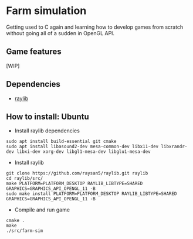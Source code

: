 # Farm simulation
Getting used to C again and learning how to develop games from scratch without going all of a sudden in OpenGL API.<br>

## Game features
[WIP]

## Dependencies

- [raylib](https://github.com/raysan5/raylib)

## How to install: Ubuntu

- Install raylib dependencies
```
sudo apt install build-essential git cmake
sudo apt install libasound2-dev mesa-common-dev libx11-dev libxrandr-dev libxi-dev xorg-dev libgl1-mesa-dev libglu1-mesa-dev
```

- Install raylib
```
git clone https://github.com/raysan5/raylib.git raylib
cd raylib/src/
make PLATFORM=PLATFORM_DESKTOP RAYLIB_LIBTYPE=SHARED GRAPHICS=GRAPHICS_API_OPENGL_11 -B
sudo make install PLATFORM=PLATFORM_DESKTOP RAYLIB_LIBTYPE=SHARED GRAPHICS=GRAPHICS_API_OPENGL_11 -B
```

- Compile and run game
```
cmake .
make
./src/farm-sim
```
